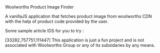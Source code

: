 Woolworths Product Image Finder

A vanillaJS application that fetches product image from woolworths CDN with the help of product code provided by the user. 

Some sample article IDS for you to try :

[33282,757751,111447]
This application is just a fun project and is not associated with Woolworths Group or any of its subsidaries by any means. 